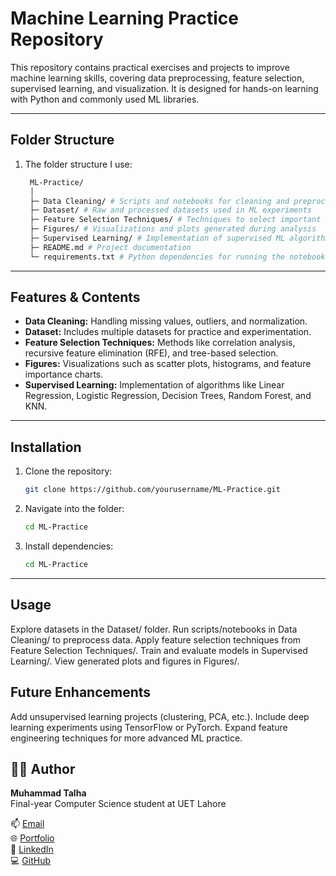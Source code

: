 # Machine Learning Practice Repository

This repository contains practical exercises and projects to improve machine learning skills, covering data preprocessing, feature selection, supervised learning, and visualization. It is designed for hands-on learning with Python and commonly used ML libraries.

---

## Folder Structure
1. The folder structure I use: 

   ```bash
    ML-Practice/
    │
    ├─ Data Cleaning/ # Scripts and notebooks for cleaning and preprocessing datasets
    ├─ Dataset/ # Raw and processed datasets used in ML experiments
    ├─ Feature Selection Techniques/ # Techniques to select important features for modeling
    ├─ Figures/ # Visualizations and plots generated during analysis
    ├─ Supervised Learning/ # Implementation of supervised ML algorithms
    ├─ README.md # Project documentation
    └─ requirements.txt # Python dependencies for running the notebooks/scripts


---

## Features & Contents

- **Data Cleaning:** Handling missing values, outliers, and normalization.  
- **Dataset:** Includes multiple datasets for practice and experimentation.  
- **Feature Selection Techniques:** Methods like correlation analysis, recursive feature elimination (RFE), and tree-based selection.  
- **Figures:** Visualizations such as scatter plots, histograms, and feature importance charts.  
- **Supervised Learning:** Implementation of algorithms like Linear Regression, Logistic Regression, Decision Trees, Random Forest, and KNN.  

---

## Installation

1. Clone the repository:
   ```bash
   git clone https://github.com/yourusername/ML-Practice.git
   
2. Navigate into the folder:
   ```bash
   cd ML-Practice

3. Install dependencies:
   ```bash
   cd ML-Practice
   
---
## Usage
Explore datasets in the Dataset/ folder.
Run scripts/notebooks in Data Cleaning/ to preprocess data.
Apply feature selection techniques from Feature Selection Techniques/.
Train and evaluate models in Supervised Learning/.
View generated plots and figures in Figures/.

## Future Enhancements
Add unsupervised learning projects (clustering, PCA, etc.).
Include deep learning experiments using TensorFlow or PyTorch.
Expand feature engineering techniques for more advanced ML practice.


## 👨‍💻 Author
**Muhammad Talha**  
Final-year Computer Science student at UET Lahore  

📫 [Email](mailto:muhammadtalhashahid2005@gmail.com)  
🌐 [Portfolio](https://talhashahid.netlify.app)  
💼 [LinkedIn](https://www.linkedin.com/in/muhammadtaalhaa/)  
💻 [GitHub](https://github.com/RanaTalha04)
